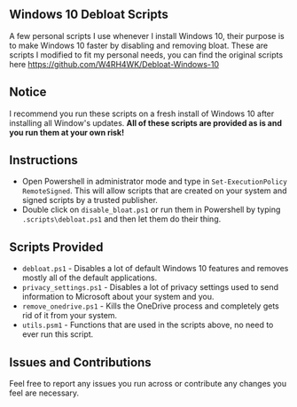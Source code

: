 ## Windows 10 Debloat Scripts
A few personal scripts I use whenever I install Windows 10, their purpose is to make Windows 10 faster by disabling and removing bloat. These are scripts I modified to fit my personal needs, you can find the original scripts here https://github.com/W4RH4WK/Debloat-Windows-10
## Notice
I recommend you run these scripts on a fresh install of Windows 10 after installing all Window's updates. **All of these scripts are provided as is and you run them at your own risk!**
## Instructions
* Open Powershell in administrator mode and type in `Set-ExecutionPolicy RemoteSigned`. This will allow scripts that are created on your system and signed scripts by a trusted publisher.
* Double click on `disable_bloat.ps1` or run them in Powershell by typing `.scripts\debloat.ps1` and then let them do their thing.
## Scripts Provided
* `debloat.ps1` - Disables a lot of default Windows 10 features and removes mostly all of the default applications.
* `privacy_settings.ps1` - Disables a lot of privacy settings used to send information to Microsoft about your system and you.
* `remove_onedrive.ps1` - Kills the OneDrive process and completely gets rid of it from your system.
* `utils.psm1` - Functions that are used in the scripts above, no need to ever run this script.
## Issues and Contributions
Feel free to report any issues you run across or contribute any changes you feel are necessary.
